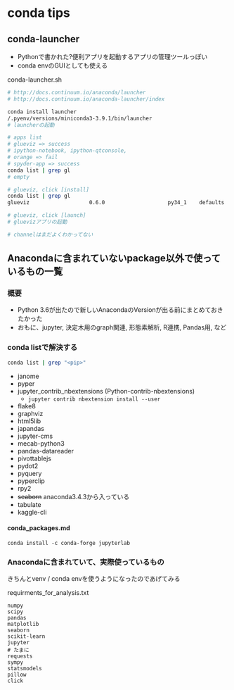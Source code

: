 # conda tips
## conda-launcher
- Pythonで書かれた?便利アプリを起動するアプリの管理ツールっぽい
- conda envのGUIとしても使える

conda-launcher.sh

```bash
# http://docs.continuum.io/anaconda/launcher
# http://docs.continuum.io/anaconda-launcher/index

conda install launcher
/.pyenv/versions/miniconda3-3.9.1/bin/launcher
# launcherの起動

# apps list
# glueviz => success
# ipython-notebook, ipython-qtconsole,
# orange => fail
# spyder-app => success
conda list | grep gl
# empty

# glueviz, click [install]
conda list | grep gl
glueviz                   0.6.0                    py34_1    defaults

# glueviz, click [launch]
# gluevizアプリの起動

# channelはまだよくわかってない
```

## Anacondaに含まれていないpackage以外で使っているもの一覧
### 概要
- Python 3.6が出たので新しいAnacondaのVersionが出る前にまとめておきたかった
- おもに、jupyter, 決定木用のgraph関連, 形態素解析, R連携, Pandas用, など

### conda listで解決する
```bash
conda list | grep "<pip>"
```

- janome
- pyper
- jupyter_contrib_nbextensions (Python-contrib-nbextensions)
    - `jupyter contrib nbextension install --user`
- flake8
- graphviz
- html5lib
- japandas
- jupyter-cms
- mecab-python3
- pandas-datareader
- pivottablejs
- pydot2
- pyquery
- pyperclip
- rpy2
- <del>seaborn</del> anaconda3.4.3から入っている
- tabulate
- kaggle-cli

#### conda_packages.md
`conda install -c conda-forge jupyterlab`

### Anacondaに含まれていて、実際使っているもの
きちんとvenv / conda envを使うようになったのであげてみる

requirments_for_analysis.txt

```
numpy
scipy
pandas
matplotlib
seaborn
scikit-learn
jupyter
# たまに
requests
sympy
statsmodels
pillow
click
```
